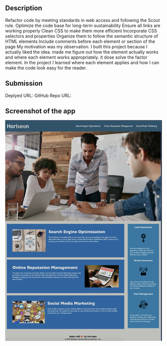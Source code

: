 <Challenge1-horiseon>

## Description

Refactor code by meeting standards in web access and following the Scout rule.
Optimize the code base for long-term sustainability Ensure all links are working properly Clean CSS to make them more efficient Incorporate CSS selectors
and properties Organize them to follow the semantic structure of HTML elements Include comments before each element or section of the page
My motivation was my observation. I built this project because I actually liked the idea. made me figure out how the element actually works and where each element works appropriately.
it dose solve the factor element. In the project I learned where each element applies and how I can make the code look easy for the reader.

## Submission

Deplyed URL:
GitHub Repo URL:

## Screenshot of the app

![Screenshot of the deployed app](./assets/images/Challenge1-horiseon.png)
